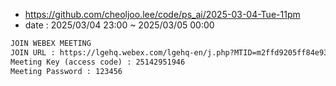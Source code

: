- https://github.com/cheoljoo.lee/code/ps_ai/2025-03-04-Tue-11pm
- date : 2025/03/04 23:00 ~ 2025/03/05 00:00

```txt
JOIN WEBEX MEETING
JOIN URL : https://lgehq.webex.com/lgehq-en/j.php?MTID=m2ffd9205ff84e9344c5a80bc435f3e77
Meeting Key (access code) : 25142951946
Meeting Password : 123456
```
